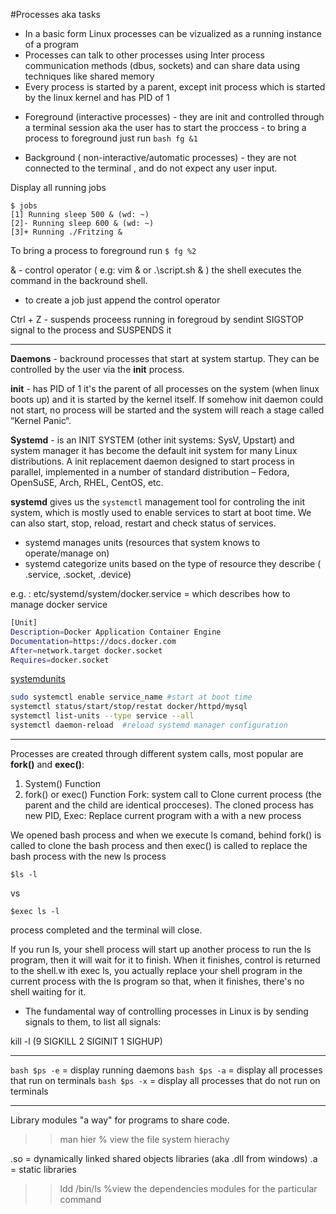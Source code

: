 #Processes aka tasks

- In a basic form Linux processes can be vizualized as a running instance of a program  
- Processes can talk to other processes using Inter process communication methods (dbus, sockets) and can share data using techniques like shared memory   
- Every process is started by a parent, except init process which is started by the linux kernel and has PID of 1  



* Foreground (interactive processes) - they are init and controlled through a terminal session aka the user has to start the proccess
				     - to bring a process to foreground just run  ```bash fg &1```

	
* Background ( non-interactive/automatic processes) - they are not connected to the terminal , and do not expect any user input.


Display all running jobs
```shell
$ jobs
[1] Running sleep 500 & (wd: ~)
[2]- Running sleep 600 & (wd: ~)
[3]+ Running ./Fritzing &
```
To bring a process to foreground run `$ fg %2`  

& - control operator ( e.g: vim & or .\script.sh & ) the shell executes the command in the backround shell.
  - to create a job just append the control operator

Ctrl + Z - suspends proceess running in foregroud by sendint SIGSTOP signal to the process and SUSPENDS it

-----------------------------------------------------------------------------------------------------
**Daemons** - backround processes that start at system startup. They can be controlled by the user via the __init__ process.  

**init** - has PID of 1 it's the parent of all processes on the system (when linux boots up) and it is started by the kernel itself.
If somehow init daemon could not start, no process will be started and the system will reach a stage called “Kernel Panic“.  

**Systemd** -  is an INIT SYSTEM (other init systems: SysV, Upstart) and system manager it has become the default init system for many Linux distributions. A init replacement daemon designed to start process in parallel, implemented in a number of standard distribution – Fedora, OpenSuSE, Arch, RHEL, CentOS, etc.

 **systemd** gives us the `systemctl` management tool for controling the init system, which is mostly used to enable services to start at boot time. We can also start, stop, reload, restart and check status of services.

- systemd manages units (resources that system knows to operate/manage on)
- systemd categorize units based on the type of resource they describe ( .service, .socket, .device)  

e.g. : etc/systemd/system/docker.service = which describes how to manage docker service  

```bash
[Unit]
Description=Docker Application Container Engine
Documentation=https://docs.docker.com
After=network.target docker.socket
Requires=docker.socket

```
[systemdunits](https://www.digitalocean.com/community/tutorials/understanding-systemd-units-and-unit-files)

```bash
sudo systemctl enable service_name #start at boot time
systemctl status/start/stop/restat docker/httpd/mysql
systemctl list-units --type service --all
systemctl daemon-reload  #reload systemd manager configuration
```   

-----------------------------------------------------------------------------------------------------------------------------


Processes are created through different system calls, most popular are **fork()** and **exec()**:

1) System() Function 
2) fork() or exec() Function
  Fork: system call to Clone current process (the parent and the child are identical procceses). The cloned process has new PID, 
  Exec: Replace current program with a with a new process 
  
  We opened bash process and when we execute ls comand, behind fork() is called to clone the bash process and then exec() is called to
  replace the bash process with the new ls process
  ```shell
  $ls -l
  ```
  vs  
  
  ```shell
  $exec ls -l
  ```
  process completed and the terminal will close.   
  
  If you run ls, your shell process will start up another process to run the ls program, then it will wait for it to finish. When it finishes, control is returned to the shell.w ith exec ls, you actually replace your shell program in the current process with the ls program so that, when it finishes, there's no shell waiting for it.  
  
  
 * The fundamental way of controlling processes in Linux is by sending signals to them, to list all signals:
 
  kill -l (9 SIGKILL 2 SIGINIT 1 SIGHUP)
 
-----------------------------------------------------------------------------------------------------------------------------
`bash $ps -e` = display running daemons
`bash $ps -a` = display all processes that run on terminals
`bash $ps -x` = display all processes that do not run on terminals

-----------------------------------------------------------------------------------------------------------------------------
Library modules "a way" for programs to share code.

>> man hier % view the file system hierachy 

.so = dynamically linked shared objects libraries (aka .dll from windows)
.a = static libraries

>> ldd /bin/ls  %view the dependencies modules for the particular command
